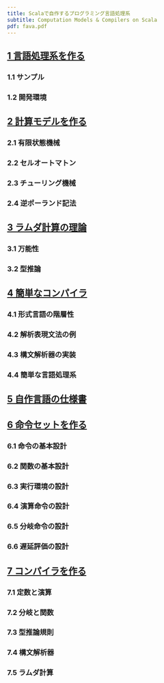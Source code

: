 ```yaml
---
title: Scalaで自作するプログラミング言語処理系
subtitle: Computation Models & Compilers on Scala
pdf: fava.pdf
---
```

## [1 言語処理系を作る](https://zenn.dev/nextzlog/articles/fava-chapter1)
### 1.1 サンプル
### 1.2 開発環境
## [2 計算モデルを作る](https://zenn.dev/nextzlog/articles/fava-chapter2)
### 2.1 有限状態機械
### 2.2 セルオートマトン
### 2.3 チューリング機械
### 2.4 逆ポーランド記法
## [3 ラムダ計算の理論](https://zenn.dev/nextzlog/articles/fava-chapter3)
### 3.1 万能性
### 3.2 型推論
## [4 簡単なコンパイラ](https://zenn.dev/nextzlog/articles/fava-chapter4)
### 4.1 形式言語の階層性
### 4.2 解析表現文法の例
### 4.3 構文解析器の実装
### 4.4 簡単な言語処理系
## [5 自作言語の仕様書](https://zenn.dev/nextzlog/articles/fava-chapter5)
## [6 命令セットを作る](https://zenn.dev/nextzlog/articles/fava-chapter6)
### 6.1 命令の基本設計
### 6.2 関数の基本設計
### 6.3 実行環境の設計
### 6.4 演算命令の設計
### 6.5 分岐命令の設計
### 6.6 遅延評価の設計
## [7 コンパイラを作る](https://zenn.dev/nextzlog/articles/fava-chapter7)
### 7.1 定数と演算
### 7.2 分岐と関数
### 7.3 型推論規則
### 7.4 構文解析器
### 7.5 ラムダ計算
